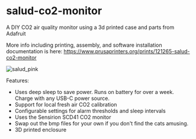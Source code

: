 # salud-co2-monitor
A DIY CO2 air quality monitor using a 3d printed case and parts from Adafruit

More info including printing, assembly, and software installation documentation is here: https://www.prusaprinters.org/prints/121265-salud-co2-monitor

![salud_pink](https://user-images.githubusercontent.com/155642/150843049-919d1806-69f2-41cb-864a-b936e29487e7.jpg)

Features:

* Uses deep sleep to save power.  Runs on battery for over a week.  Charge with any USB-C power source.
* Support for local fresh air CO2 calibration
* Configurable settings for alarm thresholds and sleep intervals
* Uses the Sensirion SCD41 CO2 monitor
* Swap out the bmp files for your own if you don't find the cats amusing.
* 3D printed enclosure
